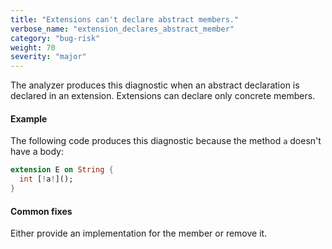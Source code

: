 ```yaml
---
title: "Extensions can't declare abstract members."
verbose_name: "extension_declares_abstract_member"
category: "bug-risk"
weight: 70
severity: "major"
---
```

The analyzer produces this diagnostic when an abstract declaration is
declared in an extension. Extensions can declare only concrete members.

#### Example

The following code produces this diagnostic because the method `a` doesn't
have a body:

```dart
extension E on String {
  int [!a!]();
}
```

#### Common fixes

Either provide an implementation for the member or remove it.

